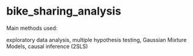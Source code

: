 # bike_sharing_analysis

Main methods used:

exploratory data analysis, multiple hypothesis testing, Gaussian Mixture Models, causal inference (2SLS)
